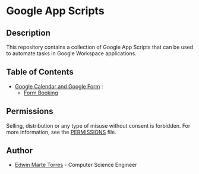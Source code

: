 # Google App Scripts

## Description
This repository contains a collection of Google App Scripts that can be used to automate tasks in Google Workspace applications.

## Table of Contents
- [Google Calendar and Google Form](src/google-calendar-and-google-form) :
  - [Form Booking](src/google-calendar-and-google-form/form-booking/README.md)

## Permissions
Selling, distribution or any type of misuse without consent is forbidden. For more information, see the [PERMISSIONS](PERMISSIONS.md) file.

## Author
- [Edwin Marte Torres](https://github.com/em-torres) - Computer Science Engineer